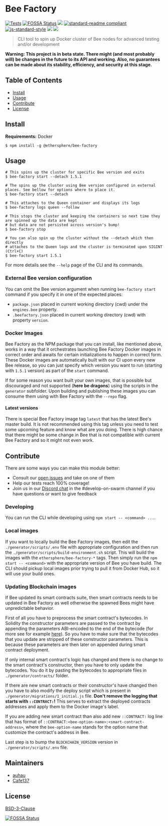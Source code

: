 # Bee Factory

[![Tests](https://github.com/ethersphere/bee-factory/actions/workflows/test.yaml/badge.svg)](https://github.com/ethersphere/bee-factory/actions/workflows/test.yaml)
[![FOSSA Status](https://app.fossa.com/api/projects/git%2Bgithub.com%2Fethersphere%2Fbee-factory.svg?type=shield)](https://app.fossa.com/projects/git%2Bgithub.com%2Fethersphere%2Fbee-factory?ref=badge_shield)
[![](https://img.shields.io/badge/made%20by-Swarm-blue.svg?style=flat-square)](https://swarm.ethereum.org/)
[![standard-readme compliant](https://img.shields.io/badge/standard--readme-OK-brightgreen.svg?style=flat-square)](https://github.com/RichardLitt/standard-readme)
[![js-standard-style](https://img.shields.io/badge/code%20style-standard-brightgreen.svg?style=flat-square)](https://github.com/feross/standard)
![](https://img.shields.io/badge/npm-%3E%3D6.9.0-orange.svg?style=flat-square)
![](https://img.shields.io/badge/Node.js-%3E%3D12.0.0-orange.svg?style=flat-square)

> CLI tool to spin up Docker cluster of Bee nodes for advanced testing and/or development

**Warning: This project is in beta state. There might (and most probably will) be changes in the future to its API and working. Also, no guarantees can be made about its stability, efficiency, and security at this stage.**

## Table of Contents

- [Install](#install)
- [Usage](#usage)
- [Contribute](#contribute)
- [License](#license)

## Install

**Requirements:** Docker

```shell
$ npm install -g @ethersphere/bee-factory
```

## Usage

```shell
# This spins up the cluster for specific Bee version and exits
$ bee-factory start --detach 1.5.1

# The spins up the cluster using Bee version configured in external places. See bellow for options where to place it.
$ bee-factory start --detach

# This attaches to the Queen container and displays its logs
$ bee-factory logs queen --follow

# This stops the cluster and keeping the containers so next time they are spinned up the data are kept
# but data are not persisted across version's bump!
$ bee-factory stop

# You can also spin up the cluster without the --detach which then directly
# attaches to the Queen logs and the cluster is terminated upon SIGINT (Ctrl+C)
$ bee-factory start 1.5.1
```

For more details see the `--help` page of the CLI and its commands.

### External Bee version configuration

You can omit the Bee version argument when running `bee-factory start` command if you specify it in one of the expected places:

 - `package.json` placed in current working directory (cwd) under the `engines.bee` property.
 - `.beefactory.json` placed in current working directory (cwd) with property `version`.

### Docker Images

Bee Factory as the NPM package that you can install, like mentioned above, works in a way that it orchestrates launching Bee Factory Docker images
in correct order and awaits for certain initializations to happen in correct form. These Docker images are automatically built with our CI
upon every new Bee release, so you can just specify which version you want to run (starting with `1.5.1` version) as part of the `start` command.

If for some reason you want built your own images, that is possible but discouraged and not supported (**here be dragons**) using the scripts in the `generator` subfolder.
Upon building and publishing these images you can consume them using with Bee Factory with the `--repo` flag.

#### Latest versions

There is special Bee Factory image tag `latest` that has the latest Bee's master build.
It is not recommended using this tag unless you need to test some upcoming feature and know what are you doing.
There is high chance that there might be some change in Bee that is not compatible with current Bee Factory and so it might not even work.

## Contribute

There are some ways you can make this module better:

- Consult our [open issues](https://github.com/ethersphere/bee-factory/issues) and take on one of them
- Help our tests reach 100% coverage!
- Join us in our [Discord chat](https://discord.gg/wdghaQsGq5) in the #develop-on-swarm channel if you have questions or want to give feedback

### Developing

You can run the CLI while developing using `npm start -- <command> ...`.

### Local images

If you want to locally build the Bee Factory images, then edit the `./generator/scripts/.env` file with appropriate configuration
and then run the `./generator/scripts/build-environment.sh` script. This will build the images with the `ethersphere/bee-factory-*` tags.
Then simply run the `npm start -- <command>` with the appropriate version of Bee you have build.
The CLI should pickup local images prior trying to pull it from Docker Hub, so it will use your build ones.

### Updating Blockchain images

If Bee updated its smart contracts suite, then smart contracts needs to be updated in Bee Factory as well otherwise the spawned Bees might
have unpredictable behavior.

First of all you have to preprocess the smart contract's bytecodes. In Solidity the constructor parameters are passed to the contract by appending the parameters
ABI-encoded to the end of the bytecode (for more see for example [here](https://ethereum.stackexchange.com/questions/58866/how-does-a-contracts-constructor-work-and-load-input-values)).
So you have to make sure that the bytecodes that you update are stripped of these constructor parameters.
This is because these parameters are then later on appended during smart contract deployment.

If only internal smart contract's logic has changed and there is no change to the smart contract's constructor, then you have to only
update the bytecodes. You do it by pasting the bytecodes to appropriate files in `./generator/contracts/` folder.

If there are new smart contracts or their constructor's have changed then you have to also modify the deploy script which is present in
`./generator/migrations/1_initial.js` file. **Don't remove the logging that starts with `::CONTRACT:`!** This serves to extract the deployed
contracts addresses and apply them to the Docker image's label.

If you are adding new smart contract than also add new `::CONTRACT:` log line that has format of `::CONTRACT:<bee-option-name>:<smart-contract-address>`,
where the `bee-option-name` stands for the option name that customize the contract's address in Bee.

Last step is to bump the `BLOCKCHAIN_VERSION` version in `./generator/scripts/.env` file.

## Maintainers

- [auhau](https://github.com/auhau)
- [Cafe137](https://github.com/cafe137)

## License

[BSD-3-Clause](./LICENSE)


[![FOSSA Status](https://app.fossa.com/api/projects/git%2Bgithub.com%2Fethersphere%2Fbee-factory.svg?type=large)](https://app.fossa.com/projects/git%2Bgithub.com%2Fethersphere%2Fbee-factory?ref=badge_large)
